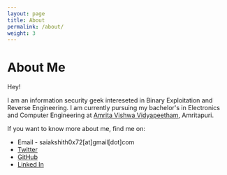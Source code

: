```yaml
---
layout: page
title: About
permalink: /about/
weight: 3
---
```


# **About Me**

Hey!

I am an information security geek intereseted in Binary Exploitation and Reverse Engineering. I am currently pursuing my bachelor's in Electronics and Computer Engineering at [Amrita Vishwa Vidyapeetham](https://amrita.edu/campus/amritapuri/), Amritapuri.

If you want to know more about me, find me on:
- Email - saiakshith0x72[at]gmail[dot]com
- [Twitter](https://twitter.com/gilf0ile)
- [GitHub](https://github.com/gilf0ile)
- [Linked In](https://linkedin.com/in/sai-akshith-naeeni)

<!--- Commented

<div class="row">
{% include about/skills.html title="Programming Skills" source=site.data.programming-skills %}
{% include about/skills.html title="Other Skills" source=site.data.other-skills %}
</div>

<div class="row">
{% include about/timeline.html %}
</div>

--->
